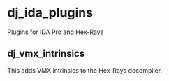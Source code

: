 # dj_ida_plugins
Plugins for IDA Pro and Hex-Rays

## dj_vmx_intrinsics

This adds VMX intrinsics to the Hex-Rays decompiler.
